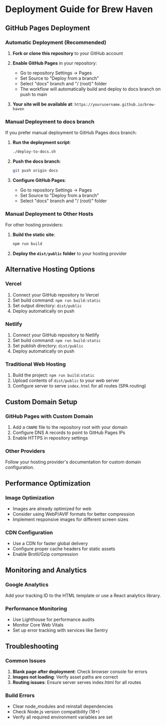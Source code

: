 # Deployment Guide for Brew Haven

## GitHub Pages Deployment

### Automatic Deployment (Recommended)

1. **Fork or clone this repository** to your GitHub account

2. **Enable GitHub Pages** in your repository:
   - Go to repository Settings → Pages
   - Set Source to "Deploy from a branch"
   - Select "docs" branch and "/ (root)" folder
   - The workflow will automatically build and deploy to docs branch on push to main

3. **Your site will be available at**: `https://yourusername.github.io/brew-haven`

### Manual Deployment to docs branch

If you prefer manual deployment to GitHub Pages docs branch:

1. **Run the deployment script**:
   ```bash
   ./deploy-to-docs.sh
   ```

2. **Push the docs branch**:
   ```bash
   git push origin docs
   ```

3. **Configure GitHub Pages**:
   - Go to repository Settings → Pages
   - Set Source to "Deploy from a branch"
   - Select "docs" branch and "/ (root)" folder

### Manual Deployment to Other Hosts

For other hosting providers:

1. **Build the static site**:
   ```bash
   npm run build
   ```

2. **Deploy the `dist/public` folder** to your hosting provider

## Alternative Hosting Options

### Vercel
1. Connect your GitHub repository to Vercel
2. Set build command: `npm run build:static`
3. Set output directory: `dist/public`
4. Deploy automatically on push

### Netlify
1. Connect your GitHub repository to Netlify
2. Set build command: `npm run build:static`
3. Set publish directory: `dist/public`
4. Deploy automatically on push

### Traditional Web Hosting
1. Build the project: `npm run build:static`
2. Upload contents of `dist/public` to your web server
3. Configure server to serve `index.html` for all routes (SPA routing)

## Custom Domain Setup

### GitHub Pages with Custom Domain
1. Add a `CNAME` file to the repository root with your domain
2. Configure DNS A records to point to GitHub Pages IPs
3. Enable HTTPS in repository settings

### Other Providers
Follow your hosting provider's documentation for custom domain configuration.

## Performance Optimization

### Image Optimization
- Images are already optimized for web
- Consider using WebP/AVIF formats for better compression
- Implement responsive images for different screen sizes

### CDN Configuration
- Use a CDN for faster global delivery
- Configure proper cache headers for static assets
- Enable Brotli/Gzip compression

## Monitoring and Analytics

### Google Analytics
Add your tracking ID to the HTML template or use a React analytics library.

### Performance Monitoring
- Use Lighthouse for performance audits
- Monitor Core Web Vitals
- Set up error tracking with services like Sentry

## Troubleshooting

### Common Issues
1. **Blank page after deployment**: Check browser console for errors
2. **Images not loading**: Verify asset paths are correct
3. **Routing issues**: Ensure server serves index.html for all routes

### Build Errors
- Clear node_modules and reinstall dependencies
- Check Node.js version compatibility (18+)
- Verify all required environment variables are set